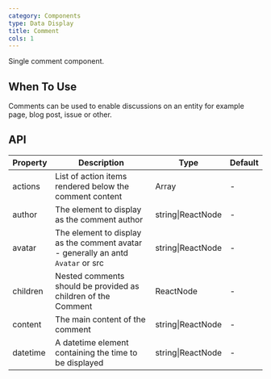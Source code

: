 ```yaml
---
category: Components
type: Data Display
title: Comment
cols: 1
---
```


Single comment component.

## When To Use

Comments can be used to enable discussions on an entity for example page, blog post, issue or other.

## API

| Property | Description | Type | Default |
| -------- | ----------- | ---- | ------- |
| actions | List of action items rendered below the comment content | Array<ReactNode> | - |
| author | The element to display as the comment author | string\|ReactNode | - |
| avatar | The element to display as the comment avatar - generally an antd `Avatar` or src | string\|ReactNode | - |
| children | Nested comments should be provided as children of the Comment | ReactNode | - |
| content | The main content of the comment | string\|ReactNode | - |
| datetime | A datetime element containing the time to be displayed | string\|ReactNode | - |

